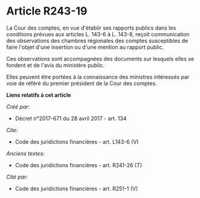 # Article R243-19

La Cour des comptes, en vue d'établir ses rapports publics dans les conditions prévues aux articles L. 143-6 à L. 143-8,
reçoit communication des observations des chambres régionales des comptes susceptibles de faire l'objet d'une insertion ou
d'une mention au rapport public. 

Ces observations sont accompagnées des documents sur lesquels elles se fondent et de l'avis du ministère public. 

Elles peuvent être portées à la connaissance des ministres intéressés par voie de référé du premier président de la Cour des
comptes.

**Liens relatifs à cet article**

_Créé par_:

  - Décret n°2017-671 du 28 avril 2017 - art. 134

_Cite_:

  - Code des juridictions financières - art. L143-6 (V)

_Anciens textes_:

  - Code des juridictions financières - art. R241-26 (T)

_Cité par_:

  - Code des juridictions financières - art. R251-1 (V)

